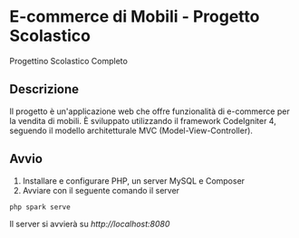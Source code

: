 # E-commerce di Mobili - Progetto Scolastico

Progettino Scolastico Completo

## Descrizione

Il progetto è un'applicazione web che offre funzionalità di e-commerce per la vendita di mobili. È sviluppato utilizzando il framework CodeIgniter 4, seguendo il modello architetturale MVC (Model-View-Controller).

## Avvio
1. Installare e configurare PHP, un server MySQL e Composer
2. Avviare con il seguente comando il server 
```
php spark serve
```

Il server si avvierà su *http://localhost:8080*